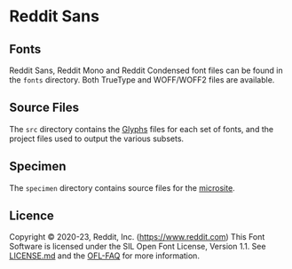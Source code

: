 # Reddit Sans

## Fonts

Reddit Sans, Reddit Mono and Reddit Condensed font files can be found in the
`fonts` directory. Both TrueType and WOFF/WOFF2 files are available.

## Source Files

The `src` directory contains the [Glyphs](https://glyphsapp.com/) files for each
set of fonts, and the project files used to output the various subsets.

## Specimen

The `specimen` directory contains source files for the
[microsite](https://redditsans.s-ings.com/).

## Licence

Copyright © 2020-23, Reddit, Inc. (https://www.reddit.com) This Font Software is
licensed under the SIL Open Font License, Version 1.1. See
[LICENSE.md](./LICENSE.md) and the [OFL-FAQ](./documents/OFL-FAQ.txt) for more
information.
